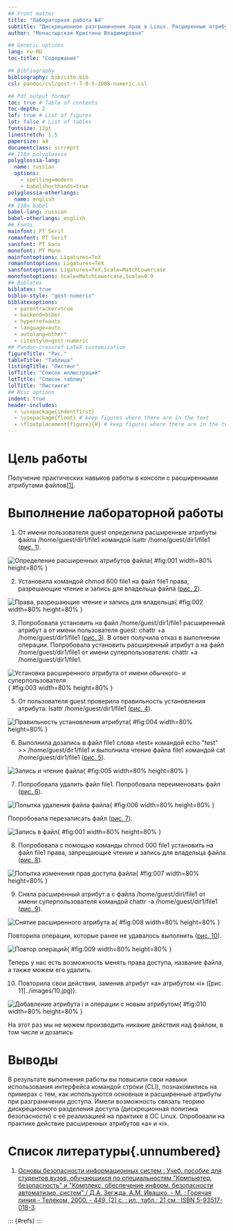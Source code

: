 ```yaml
---
## Front matter
title: "Лабораторная работа №4"
subtitle: "Дискреционное разграничение прав в Linux. Расширенные атрибуты."
author: "Монастырская Кристина Владимировна"

## Generic options
lang: ru-RU
toc-title: "Содержание"

## Bibliography
bibliography: bib/cite.bib
csl: pandoc/csl/gost-r-7-0-5-2008-numeric.csl

## Pdf output format
toc: true # Table of contents
toc-depth: 2
lof: true # List of figures
lot: false # List of tables
fontsize: 12pt
linestretch: 1.5
papersize: a4
documentclass: scrreprt
## I18n polyglossia
polyglossia-lang:
  name: russian
  options:
	- spelling=modern
	- babelshorthands=true
polyglossia-otherlangs:
  name: english
## I18n babel
babel-lang: russian
babel-otherlangs: english
## Fonts
mainfont: PT Serif
romanfont: PT Serif
sansfont: PT Sans
monofont: PT Mono
mainfontoptions: Ligatures=TeX
romanfontoptions: Ligatures=TeX
sansfontoptions: Ligatures=TeX,Scale=MatchLowercase
monofontoptions: Scale=MatchLowercase,Scale=0.9
## Biblatex
biblatex: true
biblio-style: "gost-numeric"
biblatexoptions:
  - parentracker=true
  - backend=biber
  - hyperref=auto
  - language=auto
  - autolang=other*
  - citestyle=gost-numeric
## Pandoc-crossref LaTeX customization
figureTitle: "Рис."
tableTitle: "Таблица"
listingTitle: "Листинг"
lofTitle: "Список иллюстраций"
lotTitle: "Список таблиц"
lolTitle: "Листинги"
## Misc options
indent: true
header-includes:
  - \usepackage{indentfirst}
  - \usepackage{float} # keep figures where there are in the text
  - \floatplacement{figure}{H} # keep figures where there are in the text
---
```


# Цель работы

Получение практических навыков работы в консоли с расширенными
атрибутами файлов[[1]](#список-литературы).

# Выполнение лабораторной работы

1. От имени пользователя guest определила расширенные атрибуты файла /home/guest/dir1/file1 командой lsattr /home/guest/dir1/file1 ([рис. 1](../images/1.jpg)).

![Определение расширенных атрибутов файла](../images/1.jpg){ #fig:001 width=80% height=80% }

2. Установила командой chmod 600 file1 на файл file1 права, разрешающие чтение и запись для владельца файла ([рис. 2](../images/2.jpg)).

![Права, разрешающие чтение и запись для владельца](../images/2.jpg){ #fig:002 width=80% height=80% }

3. Попробовала установить на файл /home/guest/dir1/file1 расширенный атрибут a от имени пользователя guest: chattr +a /home/guest/dir1/file1 ([рис. 3](../../image/3.png)).
В ответ получила отказ в выполнении операции.
Попробовала установить расширенный атрибут a на файл /home/guest/dir1/file1 от имени суперпользователя: chattr +a /home/guest/dir1/file1.

![Установка расширенного атрибута от имени обычного- и суперпользователя](../images/3.jpg){ #fig:003 width=80% height=80% }

5. От пользователя guest проверила правильность установления атрибута: lsattr /home/guest/dir1/file1 ([рис. 4](../images/4.jpg)).

![Правильность установления атрибута](../images/4.jpg){ #fig:004 width=80% height=80% }

6. Выполнила дозапись в файл file1 слова «test» командой echo "test" >> /home/guest/dir1/file1 и выполнила чтение файла file1 командой cat /home/guest/dir1/file1 ([рис. 5](../images/5.jpg)).

![Запись и чтение файла](../images/5.jpg){ #fig:005 width=80% height=80% }

7. Попробовала удалить файл file1.
Попробовала переименовать файл ([рис. 6](../images/6.jpg)).

![Попытка удаления файла файла](../images/6.jpg){ #fig:006 width=80% height=80% }

Попробовала перезаписать файл ([рис. 7](../images/7.jpg)).

![Запись в файл](../images/7.jpg){ #fig:001 width=80% height=80% }

8. Попробовала с помощью команды chmod 000 file1 установить на файл file1 права, запрещающие чтение и запись для владельца файла ([рис. 8](../images/7.jpg)).

![Попытка изменения прав доступа файла](../images/7.jpg){ #fig:007 width=80% height=80% }

9. Сняла расширенный атрибут a с файла /home/guest/dirl/file1 от имени суперпользователя командой chattr -a /home/guest/dir1/file1 ([рис. 9](../images/8.jpg)).

![Снятие расширенного атрибута а](../images/8.jpg){ #fig:008 width=80% height=80% }

Повторила операции, которые ранее не удавалось выполнить ([рис. 10](../images/9.jpg)).

![Повтор операций](../images/9.jpg){ #fig:009 width=80% height=80% }

Теперь у нас есть возможность менять права доступа, название файла, а также можем его удалить.

10. Повторила свои действия, заменив атрибут «a» атрибутом «i» ([рис. 11]../images/10.jpg)).

![Добавление атрибута i и операции с новым атрибутом](../images/10.jpg){ #fig:010 width=80% height=80% }

На этот раз мы не можем производить никакие действия над файлом, в том числе и дозапись 

# Выводы

В результате выполнения работы вы повысили свои навыки использования интерфейса командой строки (CLI), познакомились на примерах с тем, как используются основные и расширенные атрибуты при разграничении доступа. Имели возможность связать теорию дискреционного разделения доступа (дискреционная политика безопасности) с её реализацией на практике в ОС Linux. Опробовали на практике действие расширенных атрибутов «а» и «i».

# Список литературы{.unnumbered}

1. [Основы безопасности информационных систем : Учеб. пособие для студентов вузов, обучающихся по специальностям "Компьютер. безопасность" и "Комплекс. обеспечение информ. безопасности автоматизир. систем" / Д.А. Зегжда, А.М. Ивашко. - М. : Горячая линия - Телеком, 2000. - 449, [2] с. : ил., табл.; 21 см.; ISBN 5-93517-018-3](https://search.rsl.ru/ru/record/01000682756).

::: {#refs}
:::